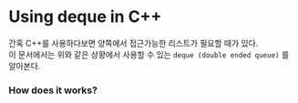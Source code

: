 # Using deque in C++  

간혹 C++를 사용하다보면 양쪽에서 접근가능한 리스트가 필요할 때가 있다.  
이 문서에서는 위와 같은 상황에서 사용할 수 있는 `deque (double ended queue)` 를 알아본다.  

### How does it works?  
